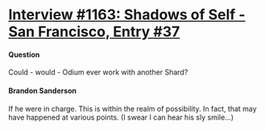 # [Interview #1163: Shadows of Self - San Francisco, Entry #37](https://www.theoryland.com/intvmain.php?i=1163#37)

#### Question

Could - would - Odium ever work with another Shard?

#### Brandon Sanderson

If he were in charge. This is within the realm of possibility. In fact, that may have happened at various points. (I swear I can hear his sly smile…)

